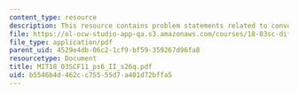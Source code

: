 ```yaml
---
content_type: resource
description: This resource contains problem statements related to convolution.
file: https://ol-ocw-studio-app-qa.s3.amazonaws.com/courses/18-03sc-differential-equations-fall-2011/b5546b4d462cc75555d7a401d72bffa5_MIT18_03SCF11_ps6_II_s26q.pdf
file_type: application/pdf
parent_uid: 4529e4db-06c2-1cf9-bf59-359267d96fa8
resourcetype: Document
title: MIT18_03SCF11_ps6_II_s26q.pdf
uid: b5546b4d-462c-c755-55d7-a401d72bffa5
---
```

